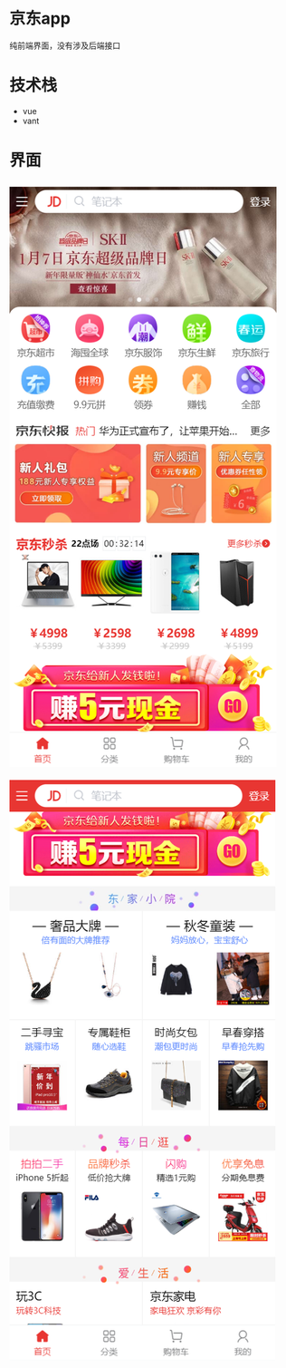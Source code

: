 # 京东app
纯前端界面，没有涉及后端接口
# 技术栈
* vue
* vant
# 界面
![首页](https://github.com/ghtao666/img-folder/blob/master/jd-4.png)
---
![首页](https://github.com/ghtao666/img-folder/blob/master/jd-5.png)
